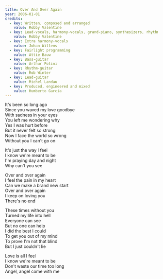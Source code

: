 ```yaml
---
title: Over And Over Again
year: 2006-01-01
credits:
  - key: Written, composed and arranged
    value: Robby Valentine
  - key: Lead-vocals, harmony-vocals, grand-piano, synthesizers, rhythm-guitars, drum and synth programming, synth basses
    value: Robby Valentine
  - key: Extra harmony-vocals
    value: Johan Willems
  - key: Fairlight programming
    value: Attie Bauw
  - key: Bass-guitar
    value: Arthur Polini
  - key: Rhythm-guitar
    value: Rob Winter
  - key: Lead-guitar
    value: Michel Landau
  - key: Produced, engineered and mixed
    value: Humberto Garcia
---
```


<p>It's been so long ago<br />
Since you waved my love goodbye<br />
With sadness in your eyes<br />
You left me wondering why<br />
Yes I was hurt before<br />
But it never felt so strong<br />
Now I face the world so wrong<br />
Without you I can't go on</p>

<p>It's just the way I feel<br />
I know we're meant to be<br />
I'm praying day and night<br />
Why can't you see</p>

<p>Over and over again<br />
I feel the pain in my heart<br />
Can we make a brand new start<br />
Over and over again<br />
I keep on loving you<br />
There's no end</p>

<p>These times without you<br />
Turned my life into hell<br />
Everyone can see<br />
But no one can help<br />
I did the best I could<br />
To get you out of my mind<br />
To prove I'm not that blind<br />
But I just couldn't lie</p>

<p>Love is all I feel<br />
I know we're meant to be<br />
Don't waste our time too long<br />
Angel, angel come with me</p>